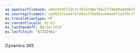 ```yaml
---
ms.openlocfilehash: e0dc854571dc3c39fd3d8e789af7f0b00ab60815
ms.sourcegitcommit: ad203331ee9737e82ef70206ac04eeb72a5f9c7f
ms.translationtype: MT
ms.contentlocale: es-ES
ms.lasthandoff: 06/18/2019
ms.locfileid: "67232961"
---
```

Dynamics 365